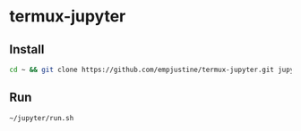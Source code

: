 # termux-jupyter

## Install
```bash
cd ~ && git clone https://github.com/empjustine/termux-jupyter.git jupyter && bash ~/jupyter/install.sh
```

## Run
```bash
~/jupyter/run.sh
```
